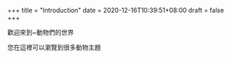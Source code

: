 +++
title = "Introduction"
date = 2020-12-16T10:39:51+08:00
draft = false
+++


歡迎來到~動物們的世界

您在這裡可以瀏覽到很多動物主題
